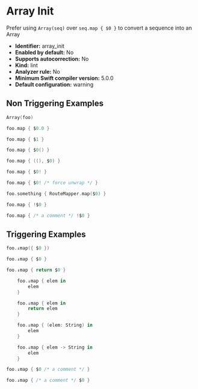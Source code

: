 # Array Init

Prefer using `Array(seq)` over `seq.map { $0 }` to convert a sequence into an Array

* **Identifier:** array_init
* **Enabled by default:** No
* **Supports autocorrection:** No
* **Kind:** lint
* **Analyzer rule:** No
* **Minimum Swift compiler version:** 5.0.0
* **Default configuration:** warning

## Non Triggering Examples

```swift
Array(foo)

```

```swift
foo.map { $0.0 }

```

```swift
foo.map { $1 }

```

```swift
foo.map { $0() }

```

```swift
foo.map { ((), $0) }

```

```swift
foo.map { $0! }

```

```swift
foo.map { $0! /* force unwrap */ }

```

```swift
foo.something { RouteMapper.map($0) }

```

```swift
foo.map { !$0 }

```

```swift
foo.map { /* a comment */ !$0 }

```

## Triggering Examples

```swift
foo.↓map({ $0 })

```

```swift
foo.↓map { $0 }

```

```swift
foo.↓map { return $0 }

```

```swift
    foo.↓map { elem in
        elem
    }
```

```swift
    foo.↓map { elem in
        return elem
    }
```

```swift
    foo.↓map { (elem: String) in
        elem
    }
```

```swift
    foo.↓map { elem -> String in
        elem
    }
```

```swift
foo.↓map { $0 /* a comment */ }

```

```swift
foo.↓map { /* a comment */ $0 }

```